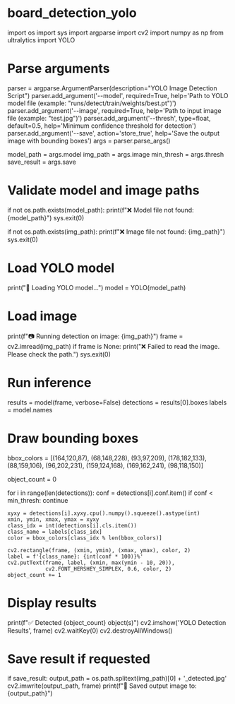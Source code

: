 # board_detection_yolo
import os
import sys
import argparse
import cv2
import numpy as np
from ultralytics import YOLO

# Parse arguments
parser = argparse.ArgumentParser(description="YOLO Image Detection Script")
parser.add_argument('--model', required=True, help='Path to YOLO model file (example: "runs/detect/train/weights/best.pt")')
parser.add_argument('--image', required=True, help='Path to input image file (example: "test.jpg")')
parser.add_argument('--thresh', type=float, default=0.5, help='Minimum confidence threshold for detection')
parser.add_argument('--save', action='store_true', help='Save the output image with bounding boxes')
args = parser.parse_args()

model_path = args.model
img_path = args.image
min_thresh = args.thresh
save_result = args.save

# Validate model and image paths
if not os.path.exists(model_path):
    print(f"❌ Model file not found: {model_path}")
    sys.exit(0)

if not os.path.exists(img_path):
    print(f"❌ Image file not found: {img_path}")
    sys.exit(0)

# Load YOLO model
print("🔄 Loading YOLO model...")
model = YOLO(model_path)

# Load image
print(f"📷 Running detection on image: {img_path}")
frame = cv2.imread(img_path)
if frame is None:
    print("❌ Failed to read the image. Please check the path.")
    sys.exit(0)

# Run inference
results = model(frame, verbose=False)
detections = results[0].boxes
labels = model.names

# Draw bounding boxes
bbox_colors = [(164,120,87), (68,148,228), (93,97,209), (178,182,133),
               (88,159,106), (96,202,231), (159,124,168), (169,162,241),
               (98,118,150)]

object_count = 0

for i in range(len(detections)):
    conf = detections[i].conf.item()
    if conf < min_thresh:
        continue

    xyxy = detections[i].xyxy.cpu().numpy().squeeze().astype(int)
    xmin, ymin, xmax, ymax = xyxy
    class_idx = int(detections[i].cls.item())
    class_name = labels[class_idx]
    color = bbox_colors[class_idx % len(bbox_colors)]

    cv2.rectangle(frame, (xmin, ymin), (xmax, ymax), color, 2)
    label = f'{class_name}: {int(conf * 100)}%'
    cv2.putText(frame, label, (xmin, max(ymin - 10, 20)),
                cv2.FONT_HERSHEY_SIMPLEX, 0.6, color, 2)
    object_count += 1

# Display results
print(f"✅ Detected {object_count} object(s)")
cv2.imshow('YOLO Detection Results', frame)
cv2.waitKey(0)
cv2.destroyAllWindows()

# Save result if requested
if save_result:
    output_path = os.path.splitext(img_path)[0] + '_detected.jpg'
    cv2.imwrite(output_path, frame)
    print(f"💾 Saved output image to: {output_path}")
